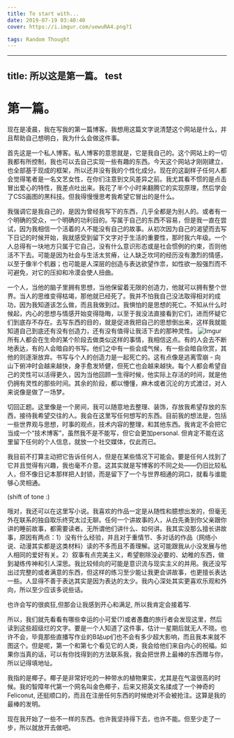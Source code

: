 ```yaml
---
title: To start with...
date: 2019-07-19 03:40:40
cover: https://i.imgur.com/uewuRA4.png?1

tags: Random Thought
---
```

---
title: 所以这是第一篇。 test
---
# 第一篇。

现在是凌晨，我在写我的第一篇博客。我想用这篇文字说清楚这个网站是什么，并且帮助自己想明白，我为什么会做这件事。

首先这是一个私人博客。私人博客的意思就是，它是我自己的。这个网站上的一切我都有所控制，我也可以去自己实现一些有趣的东西。今天这个网站才刚刚建立，也全部基于现成的框架，所以还并没有我的个性化成分。现在的这副样子任何人都会觉得笔者是一名文艺女性，在你们注意到文风差异之前。我尤其看不惯的是点击冒出爱心的特性，我差点吐出来。我花了半个小时来翻腾它的实现原理，然后学会了CSS画图的黑科技。但我得慢慢思考我希望它冒出的是什么。

我强调它是我自己的，是因为曾经我写下的东西，几乎全都是为别人的。或者有一个明确的受众，一个明确的功利目的。写属于自己的东西不容易，但是我一直在尝试，因为我相信一个活着的人不能没有自己的故事。从初次因为自己的渴望而去写下日记的时候开始，我就感受到留下文字对于生活的重要性，那时我六年级。一个人总得有一块地方只属于它自己，没有什么意识形态或是社会惯例的约束，否则他活不下去。可能是因为社会与生活太贫瘠，让人缺乏坎坷的经历没有激烈的情感，以至于像半个机器；也可能是人深层的创造与表达欲望作祟，如性欲一般强烈而不可避免，对它的压抑和冷漠会使人扭曲。

一个人，当他的脑子里拥有思想，当他保留着无限的创造力，他就可以拥有整个世界。当人的思维变得枯竭，那他就已经死了。我并不怕我自己没法取得相对的成功，因为我知道该怎么做，而且我做到过。我惧怕的是思想的死亡。不知从什么时候起，内心的思想与情感开始变得隐晦，以至于我没法直接看到它们，进而怀疑它们到底存不存在。去写东西的目的，就是促进我把自己的思想倒出来，这样我就能知道自己到底还有没有创造力，还有没有值得让我活下去的那种灵性。
![Imgur](https://i.imgur.com/P8etGGj.png)
所有人都会在生命的某个阶段去做类似这样的事情，我相信这点。有的人会去不断地表达，有的人会暗自的书写。他们之中有一些会成气候，有一些会暗自欣赏，其他的则逐渐放弃。书写与个人的创造力是一起死亡的。这有点像是逃离雪崩 - 向山下俯冲时会越来越快，身手愈发矫健，但死亡也会越来越快。每个人都会希望自己的灵性可以活得更久，因为当他回顾一生得时候，他实际上存活的时间，就是他仍拥有灵性的那些时间。其余的阶段，都以懵懂，麻木或者沉沦的方式渡过，对人来说像是做了一场梦。

切回正题。这里像是一个房间，我可以随意地去整理、装饰，存放我希望存放的东西，接待我希望交往的人。我会在这里写任何想写的东西。目前我的想法是，包括一些世界观与思想，时事的观点，技术内容的整理，和其他东西。我肯定不会把它当成一个“技术博客”，虽然我不是不能写，但它会更加personal. 但肯定不能在这里留下任何的个人信息，就放一个社交媒体，仅此而已。

我目前不打算主动把它告诉任何人，但是在某些情况下可能会。要是任何人找到了它并且觉得有兴趣，我也毫不介意。这其实就是写博客的不同之处——仍旧比较私人，但不像日记本那样把人封锁，而是留下了一个与世界相通的洞口，就看与谁能够心灵相通。

(shift of tone :)

哦对，我还可以在这里写小说。我喜欢的作品一定是从随性和臆想出发的，但毫无外在联系的独自取乐终究太过无聊。任何一个讲故事的人，从白先勇到你父亲跟你讲的睡前故事，都需要读者。无所谓他们讲什么、如何讲。我其实没那么擅长讲故事，原因有两点：1）没有什么经验，并且对于重情节、多对话的作品（网络小说、动漫其实都是这类材料）读的不多而且不善理解。这可能跟我从小没发展与他人相同的爱好有关。2）叙事有点完美主义，希望剔除没必要的、幼稚的东西，做到凝练传神和引人深思。我比较倾向的可能是意识流与现实主义的并用。我还没写出过完整的或者满意的东西，但这样的练习至少能让我更会讲故事，也更擅长表达一些。人显得不善于表达其实是因为表达的太少。我内心深处其实更喜欢乐观和外向，所以至少应该多说些话。

也许会写的很疯狂,但那会让我感到开心和满足, 所以我肯定会接着写.

所以，我们就先看看有哪些幸运的小可爱(?)或者愚蠢的旅行者会发现这里，然后读到这些超级烂的文字。要是一个人知道了这件事，估计一星期后就无人不晓。也许不会，毕竟那些直播写作业的B站up们也不会有多少超大影响，而且我本来就不图这个。但是呢，第一个和第七个看见它的人类，我会给他们来自内心的祝福。如果你当真的话，可以有你找得到的方法联系我，我会把世界上最棒的东西赠与你，所以记得填地址。

我指的是椰子。椰子是非常好吃的一种带水的植物果实，尤其是在气温很高的时候。我的智障年代第一个网名叫金色椰子，后来又把英文名揉成了一个神奇的Feliconut, 还挺顺口的，而且在注册任何东西的时候绝对不会被抢注。这算是我的最棒的发明。

现在我开始了一些不一样的东西。也许我坚持得下去，也许不能。但至少走了一步，所以就放开去做吧。
